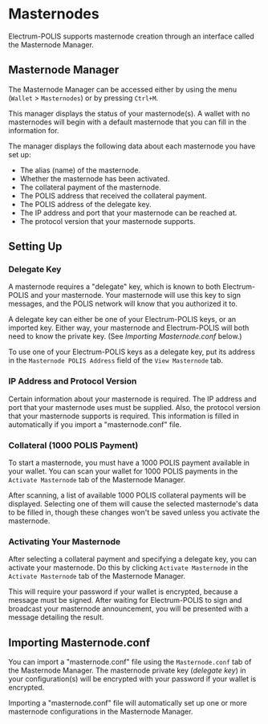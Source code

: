 # Masternodes

Electrum-POLIS supports masternode creation through an interface called the Masternode Manager.

## Masternode Manager

The Masternode Manager can be accessed either by using the menu (`Wallet` > `Masternodes`) or
by pressing `Ctrl+M`.

This manager displays the status of your masternode(s). A wallet with no masternodes will begin
with a default masternode that you can fill in the information for.

The manager displays the following data about each masternode you have set up:

- The alias (name) of the masternode.
- Whether the masternode has been activated.
- The collateral payment of the masternode.
- The POLIS address that received the collateral payment.
- The POLIS address of the delegate key.
- The IP address and port that your masternode can be reached at.
- The protocol version that your masternode supports.

## Setting Up

### Delegate Key

A masternode requires a "delegate" key, which is known to both Electrum-POLIS and your masternode.
Your masternode will use this key to sign messages, and the POLIS network will know that you authorized
it to.

A delegate key can either be one of your Electrum-POLIS keys, or an imported key. Either way, your masternode
and Electrum-POLIS will both need to know the private key. (See *Importing Masternode.conf* below.)

To use one of your Electrum-POLIS keys as a delegate key, put its address in the `Masternode POLIS Address`
field of the `View Masternode` tab.

### IP Address and Protocol Version

Certain information about your masternode is required. The IP address and port that your masternode uses
must be supplied. Also, the protocol version that your masternode supports is required. This information is filled
in automatically if you import a "masternode.conf" file.

### Collateral (1000 POLIS Payment)

To start a masternode, you must have a 1000 POLIS payment available in your wallet.
You can scan your wallet for 1000 POLIS payments in the `Activate Masternode` tab of the Masternode
Manager.

After scanning, a list of available 1000 POLIS collateral payments will be displayed. Selecting one
of them will cause the selected masternode's data to be filled in, though these changes won't be saved
unless you activate the masternode.

### Activating Your Masternode

After selecting a collateral payment and specifying a delegate key, you can activate your masternode.
Do this by clicking `Activate Masternode` in the `Activate Masternode` tab of the Masternode Manager.

This will require your password if your wallet is encrypted, because a message must be signed. After
waiting for Electrum-POLIS to sign and broadcast your masternode announcement, you will be presented with
a message detailing the result.

## Importing Masternode.conf

You can import a "masternode.conf" file using the `Masternode.conf` tab of the Masternode Manager.
The masternode private key (*delegate key*) in your configuration(s) will be encrypted with your
password if your wallet is encrypted.

Importing a "masternode.conf" file will automatically set up one or more masternode configurations in
the Masternode Manager.

